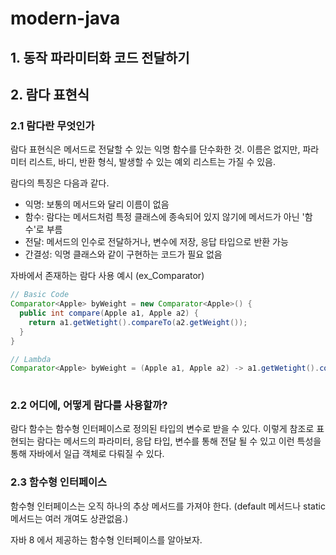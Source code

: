 # modern-java

## 1. 동작 파라미터화 코드 전달하기

## 2. 람다 표현식

### 2.1 람다란 무엇인가
람다 표현식은 메서드로 전달할 수 있는 익명 함수를 단수화한 것.
이름은 없지만, 파라미터 리스트, 바디, 반환 형식, 발생할 수 있는 예외 리스트는 가질 수 있음.

람다의 특징은 다음과 같다.
- 익명: 보통의 메서드와 달리 이름이 없음
- 함수: 람다는 메서드처럼 특정 클래스에 종속되어 있지 않기에 메서드가 아닌 '함수'로 부름
- 전달: 메서드의 인수로 전달하거나, 변수에 저장, 응답 타입으로 반환 가능 
- 간결성: 익명 클래스와 같이 구현하는 코드가 필요 없음

자바에서 존재하는 람다 사용 예시 (ex_Comparator)
``` Java
// Basic Code
Comparator<Apple> byWeight = new Comparator<Apple>() {
  public int compare(Apple a1, Apple a2) {
    return a1.getWetight().compareTo(a2.getWeight());
  }
}

// Lambda
Comparator<Apple> byWeight = (Apple a1, Apple a2) -> a1.getWetight().compareTo(a2.getWeight());
     
```
### 2.2 어디에, 어떻게 람다를 사용할까?
람다 함수는 함수형 인터페이스로 정의된 타입의 변수로 받을 수 있다.
이렇게 참조로 표현되는 람다는 메서드의 파라미터, 응답 타입, 변수를 통해 전달 될 수 있고 이런 특성을 통해 자바에서 일급 객체로 다뤄질 수 있다.

### 2.3 함수형 인터페이스
함수형 인터페이스는 오직 하나의 추상 메서드를 가져야 한다. (default 메서드나 static 메서드는 여러 개여도 상관없음.)

자바 8 에서 제공하는 함수형 인터페이스를 알아보자.


